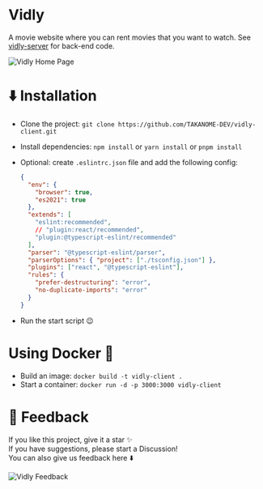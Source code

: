 # Vidly

A movie website where you can rent movies that you want to watch.
See [vidly-server](https://github.com/TAKANOME-DEV/vidly-client) for back-end code.

![Vidly Home Page](https://res.cloudinary.com/dafwzsod0/image/upload/v1647782185/vidly/vidly_home_2_ey1y76.png)

# ⬇️ Installation

- Clone the project: `git clone https://github.com/TAKANOME-DEV/vidly-client.git`
- Install dependencies: `npm install` or `yarn install` or `pnpm install`
- Optional: create `.eslintrc.json` file and add the following config:

  ```json
  {
    "env": {
      "browser": true,
      "es2021": true
    },
    "extends": [
      "eslint:recommended",
      // "plugin:react/recommended",
      "plugin:@typescript-eslint/recommended"
    ],
    "parser": "@typescript-eslint/parser",
    "parserOptions": { "project": ["./tsconfig.json"] },
    "plugins": ["react", "@typescript-eslint"],
    "rules": {
      "prefer-destructuring": "error",
      "no-duplicate-imports": "error"
    }
  }
  ```

- Run the start script 😉

# Using Docker 🐬

- Build an image: `docker build -t vidly-client .`
- Start a container: `docker run -d -p 3000:3000 vidly-client`

# 💭 Feedback

If you like this project, give it a star ✨
<br />
If you have suggestions, please start a Discussion!
<br />
You can also give us feedback here ⬇️

![Vidly Feedback](https://res.cloudinary.com/dafwzsod0/image/upload/v1647782378/vidly/vidly_feeback_d0da5t.png)
